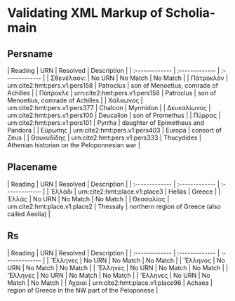 # Validating XML Markup of Scholia-main


## Persname 

| Reading | URN | Resolved | Description |
| :------------- | :------------- | :------------- |
| Σθενέλαον: | <span class='nomatch text-danger'>No URN</span> | <span class='nomatch text-danger'>No Match</span> | <span class='nomatch text-danger'>No Match</span> | 
| Πάτροκλὸν | urn:cite2:hmt:pers.v1:pers158 | Patroclus | son of Menoetius, comrade of Achilles | 
| Πάτροκλε | urn:cite2:hmt:pers.v1:pers158 | Patroclus | son of Menoetius, comrade of Achilles | 
| Χάλκωνος | urn:cite2:hmt:pers.v1:pers377 | Chalcon | Myrmidon | 
| Δευκαλίωνος | urn:cite2:hmt:pers.v1:pers100 | Deucalion | son of Promethus | 
| Πύρρας | urn:cite2:hmt:pers.v1:pers101 | Pyrrha | daughter of Epimetheus and Pandora | 
| Εὐρωπης | urn:cite2:hmt:pers.v1:pers403 | Europa | consort of Zeus | 
| Θουκυδίδης | urn:cite2:hmt:pers.v1:pers333 | Thucydides | Athenian historian on the Peloponnesian war | 

## Placename 

| Reading | URN | Resolved | Description |
| :------------- | :------------- | :------------- |
| Ἑλλάδι | urn:cite2:hmt:place.v1:place3 | Hellas | Greece | 
| Ἑλλὰς | <span class='nomatch text-danger'>No URN</span> | <span class='nomatch text-danger'>No Match</span> | <span class='nomatch text-danger'>No Match</span> | 
| Θεσσαλίας | urn:cite2:hmt:place.v1:place2 | Thessaly | northern region of Greece (also called Aeolia) | 

## Rs 

| Reading | URN | Resolved | Description |
| :------------- | :------------- | :------------- |
| Ἕλληνες | <span class='nomatch text-danger'>No URN</span> | <span class='nomatch text-danger'>No Match</span> | <span class='nomatch text-danger'>No Match</span> | 
| Ἕλληνος | <span class='nomatch text-danger'>No URN</span> | <span class='nomatch text-danger'>No Match</span> | <span class='nomatch text-danger'>No Match</span> | 
| Ἕλληνες | <span class='nomatch text-danger'>No URN</span> | <span class='nomatch text-danger'>No Match</span> | <span class='nomatch text-danger'>No Match</span> | 
| Ἕλληνες | <span class='nomatch text-danger'>No URN</span> | <span class='nomatch text-danger'>No Match</span> | <span class='nomatch text-danger'>No Match</span> | 
| Ἕλληνες | <span class='nomatch text-danger'>No URN</span> | <span class='nomatch text-danger'>No Match</span> | <span class='nomatch text-danger'>No Match</span> | 
| Ἀχαιοί | urn:cite2:hmt:place.v1:place96 | Achaea | region of Greece in the NW part of the Peloponese | 

